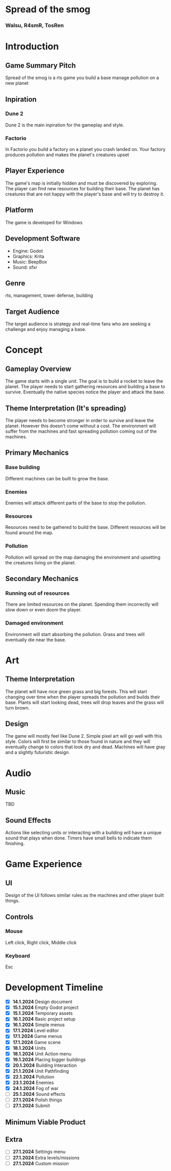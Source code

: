 # Spread of the smog

### Walsu, R4smR, TosRen

# Introduction

## Game Summary Pitch

Spread of the smog is a rts game you build a base manage pollution on a new planet

## Inpiration

### Dune 2

Dune 2 is the main inpiration for the gameplay and style.

### Factorio

In Factorio you build a factory on a planet you crash landed on. Your
factory produces pollution and makes the planet's creatures upset

## Player Experience

The game's map is initially hidden and must be discovered by exploring.
The player can find new resources for building their base. The planet has
creatures that are not happy with the player's base and will try to destroy it.

## Platform

The game is developed for Windows

## Development Software

- Engine: Godot
- Graphics: Krita
- Music: BeepBox
- Sound: sfxr

## Genre

rts, management, tower defense, building

## Target Audience

The target audience is strategy and real-time fans who are seeking a challenge
and enjoy managing a base.

# Concept

## Gameplay Overview

The game starts with a single unit. The goal is to build a rocket to leave the
planet. The player needs to start gathering resources and building a base to
survive. Eventually the native species notice the player and attack the base.

## Theme Interpretation (It's spreading)

The player needs to become stronger in order to survive and leave the planet.
However this doesn't come without a cost. The environment will suffer from the
machines and fast spreading pollution coming out of the machines.

## Primary Mechanics

### Base building

Different machines can be built to grow the base.

### Enemies

Enemies will attack different parts of the base to stop the pollution.

### Resources

Resources need to be gathered to build the base. Different resources will be
found around the map.

### Pollution

Pollution will spread on the map damaging the environment and upsetting
the creatures living on the planet.

## Secondary Mechanics

### Running out of resources

There are limited resources on the planet. Spending them incorrectly will slow
down or even doom the player.

### Damaged environment

Environment will start absorbing the pollution. Grass and trees will eventually
die near the base.

# Art

## Theme Interpretation

The planet will have nice green grass and big forests. This will start
changing over time when the player spreads the pollution and builds their base.
Plants will start looking dead, trees will drop leaves and the grass will turn
brown.

## Design

The game will mostly feel like Dune 2. Simple pixel art will go well with
this style. Colors will first be similar to those found in nature and they will
eventually change to colors that look dry and dead. Machines will have
gray and a slightly futuristic design.

# Audio

## Music

TBD

## Sound Effects

Actions like selecting units or interacting with a building will have
a unique sound that plays when done. Timers have small bells to indicate
them finishing.

# Game Experience

## UI

Design of the UI follows similar rules as the machines and
other player built things.

## Controls

### Mouse

Left click, Right click, Middle click

### Keyboard

Esc

# Development Timeline

- [x] **14.1.2024** Design document
- [x] **15.1.2024** Empty Godot project
- [x] **15.1.2024** Temporary assets
- [x] **16.1.2024** Basic project setup
- [x] **16.1.2024** Simple menus
- [x] **17.1.2024** Level editor
- [x] **17.1.2024** Game menus
- [x] **17.1.2024** Game scene
- [x] **18.1.2024** Units
- [x] **18.1.2024** Unit Action menu
- [x] **19.1.2024** Placing bigger buildings
- [x] **20.1.2024** Building Interaction
- [x] **21.1.2024** Unit Pathfinding
- [x] **22.1.2024** Pollution
- [x] **23.1.2024** Enemies
- [x] **24.1.2024** Fog of war
- [ ] **25.1.2024** Sound effects
- [ ] **27.1.2024** Polish things
- [ ] **27.1.2024** Submit

## Minimum Viable Product

## Extra

- [ ] **27.1.2024** Settings menu
- [ ] **27.1.2024** Extra levels/missions
- [ ] **27.1.2024** Custom mission
